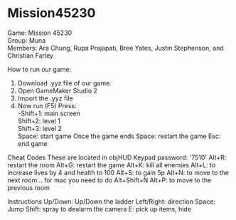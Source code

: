 # Mission45230
Game: Mission 45230
<br>Group: Muna
<br>Members: Ara Chung, Rupa Prajapati, Bree Yates, 
Justin Stephenson, and Christian Farley

How to run our game:
1. Download .yyz file of our game.
2. Open GameMaker Studio 2
3. Import the .yyz file
5. Now run (F5)
Press:
<br>  -Shift+1: main screen
<br>  Shift+2: level 1
<br>  Shift+3: level 2
<br>  Space: start game
Once the game ends
  Space: restart the game
  Esc: end game

Cheat Codes These are located in objHUD
  Keypad password: '7510'
  Alt+R: restart the room
  Alt+G: restart the game
  Alt+K: kill all enemies
  Alt+L: to increase lives by 4 and health to 100
  Alt+S: to gain 5p
  Alt+N: to move to the next room... for mac you need to do Alt+Shift+N
  Alt+P: to move to the previous room

Instructions
 Up/Down: Up/Down the ladder
 Left/Right: direction
 Space: Jump
 Shift: spray to dealarm the camera
 E: pick up items, hide
 

